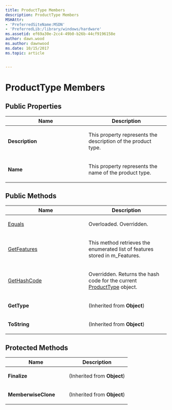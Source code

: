 ```yaml
---
title: ProductType Members
description: ProductType Members
MSHAttr:
- 'PreferredSiteName:MSDN'
- 'PreferredLib:/library/windows/hardware'
ms.assetid: ef69a30e-2cc4-49b0-b26b-44cf9196158e
author: dawn.wood
ms.author: dawnwood
ms.date: 10/15/2017
ms.topic: article


---
```


# ProductType Members


## <span id="Public_Properties"></span><span id="public_properties"></span><span id="PUBLIC_PROPERTIES"></span>Public Properties


<table>
<colgroup>
<col width="50%" />
<col width="50%" />
</colgroup>
<thead>
<tr class="header">
<th>Name</th>
<th>Description</th>
</tr>
</thead>
<tbody>
<tr class="odd">
<td><p><strong>Description</strong></p></td>
<td><p>This property represents the description of the product type.</p></td>
</tr>
<tr class="even">
<td><p><strong>Name</strong></p></td>
<td><p>This property represents the name of the product type.</p></td>
</tr>
</tbody>
</table>

 

## <span id="Public_Methods"></span><span id="public_methods"></span><span id="PUBLIC_METHODS"></span>Public Methods


<table>
<colgroup>
<col width="50%" />
<col width="50%" />
</colgroup>
<thead>
<tr class="header">
<th>Name</th>
<th>Description</th>
</tr>
</thead>
<tbody>
<tr class="odd">
<td><p><a href="producttype-equals-method.md" data-raw-source="[Equals](producttype-equals-method.md)">Equals</a></p></td>
<td><p>Overloaded. Overridden.</p></td>
</tr>
<tr class="even">
<td><p><a href="producttypegetfeatures-method.md" data-raw-source="[GetFeatures](producttypegetfeatures-method.md)">GetFeatures</a></p></td>
<td><p>This method retrieves the enumerated list of features stored in m_Features.</p></td>
</tr>
<tr class="odd">
<td><p><a href="producttype-gethashcode-method.md" data-raw-source="[GetHashCode](producttype-gethashcode-method.md)">GetHashCode</a></p></td>
<td><p>Overridden. Returns the hash code for the current <a href="producttype-class.md" data-raw-source="[ProductType](producttype-class.md)">ProductType</a> object.</p></td>
</tr>
<tr class="even">
<td><p><strong>GetType</strong></p></td>
<td><p>(Inherited from <strong>Object</strong>)</p></td>
</tr>
<tr class="odd">
<td><p><strong>ToString</strong></p></td>
<td><p>(Inherited from <strong>Object</strong>)</p></td>
</tr>
</tbody>
</table>

 

## <span id="Protected_Methods"></span><span id="protected_methods"></span><span id="PROTECTED_METHODS"></span>Protected Methods


<table>
<colgroup>
<col width="50%" />
<col width="50%" />
</colgroup>
<thead>
<tr class="header">
<th>Name</th>
<th>Description</th>
</tr>
</thead>
<tbody>
<tr class="odd">
<td><p><strong>Finalize</strong></p></td>
<td><p>(Inherited from <strong>Object</strong>)</p></td>
</tr>
<tr class="even">
<td><p><strong>MemberwiseClone</strong></p></td>
<td><p>(Inherited from <strong>Object</strong>)</p></td>
</tr>
</tbody>
</table>

 

 

 






